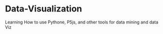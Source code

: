 # Data-Visualization
Learning How to use Pythone, P5js, and other tools for data mining and data Viz
